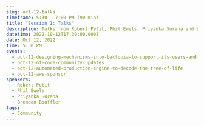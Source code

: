 ```yaml
---
slug: oct-12-talks
timeframe: 5:30 - 7:00 PM (90 min)
title: "Session 1: Talks"
description: Talks from Robert Petit, Phil Ewels, Priyanka Surana and Brendan Bouffler.
datetime: 2022-10-12T17:30:00.000Z
date: Oct 12, 2022
time: 5:30 PM
events:
  - oct-12-designing-mechanisms-into-bactopia-to-support-its-users-and-contributie-back-to-the-community
  - oct-12-nf-core-community-updates
  - oct-12-automated-production-engine-to-decode-the-tree-of-life
  - oct-12-aws-sponsor
speakers:
  - Robert Petit
  - Phil Ewels
  - Priyanka Surana
  - Brendan Bouffler
tags:
  - Community
---
```

